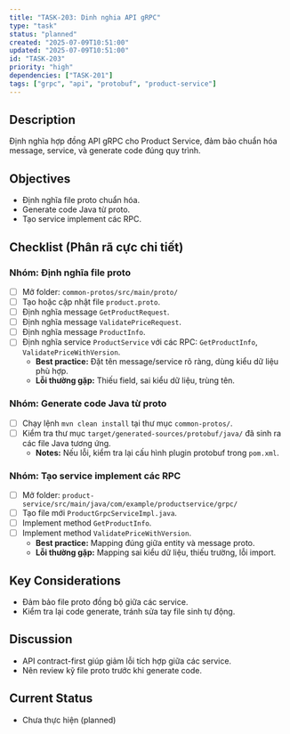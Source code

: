 ```yaml
---
title: "TASK-203: Dinh nghia API gRPC"
type: "task"
status: "planned"
created: "2025-07-09T10:51:00"
updated: "2025-07-09T10:51:00"
id: "TASK-203"
priority: "high"
dependencies: ["TASK-201"]
tags: ["grpc", "api", "protobuf", "product-service"]
---
```


## Description
Định nghĩa hợp đồng API gRPC cho Product Service, đảm bảo chuẩn hóa message, service, và generate code đúng quy trình.

## Objectives
- Định nghĩa file proto chuẩn hóa.
- Generate code Java từ proto.
- Tạo service implement các RPC.

## Checklist (Phân rã cực chi tiết)

### Nhóm: Định nghĩa file proto
- [ ] Mở folder: `common-protos/src/main/proto/`
- [ ] Tạo hoặc cập nhật file `product.proto`.
- [ ] Định nghĩa message `GetProductRequest`.
- [ ] Định nghĩa message `ValidatePriceRequest`.
- [ ] Định nghĩa message `ProductInfo`.
- [ ] Định nghĩa service `ProductService` với các RPC: `GetProductInfo`, `ValidatePriceWithVersion`.
    - **Best practice:** Đặt tên message/service rõ ràng, dùng kiểu dữ liệu phù hợp.
    - **Lỗi thường gặp:** Thiếu field, sai kiểu dữ liệu, trùng tên.

### Nhóm: Generate code Java từ proto
- [ ] Chạy lệnh `mvn clean install` tại thư mục `common-protos/`.
- [ ] Kiểm tra thư mục `target/generated-sources/protobuf/java/` đã sinh ra các file Java tương ứng.
    - **Notes:** Nếu lỗi, kiểm tra lại cấu hình plugin protobuf trong `pom.xml`.

### Nhóm: Tạo service implement các RPC
- [ ] Mở folder: `product-service/src/main/java/com/example/productservice/grpc/`
- [ ] Tạo file mới `ProductGrpcServiceImpl.java`.
- [ ] Implement method `GetProductInfo`.
- [ ] Implement method `ValidatePriceWithVersion`.
    - **Best practice:** Mapping đúng giữa entity và message proto.
    - **Lỗi thường gặp:** Mapping sai kiểu dữ liệu, thiếu trường, lỗi import.

## Key Considerations
- Đảm bảo file proto đồng bộ giữa các service.
- Kiểm tra lại code generate, tránh sửa tay file sinh tự động.

## Discussion
- API contract-first giúp giảm lỗi tích hợp giữa các service.
- Nên review kỹ file proto trước khi generate code.

## Current Status
- Chưa thực hiện (planned) 